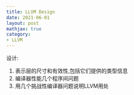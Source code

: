 ```yaml
---
title: LLVM Design
date: 2021-06-01
layout: post
mathjax: true
category:
- LLVM
---
```

设计:

1. 表示层的尺寸和有效性,包括它们提供的类型信息
1. 编译器性能几个程序间问题
1. 用几个挑战性编译器问题说明LLVM用处